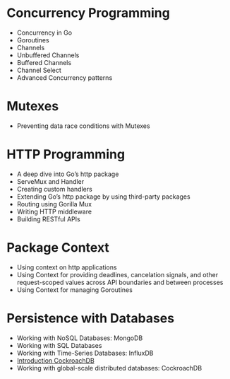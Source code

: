 # Concurrency Programming
-  Concurrency in Go
- Goroutines
- Channels
- Unbuffered Channels
-  Buffered Channels
- Channel Select
- Advanced Concurrency patterns

# Mutexes
- Preventing data race conditions with Mutexes

# HTTP Programming
- A deep dive into Go’s http package
- ServeMux and Handler
- Creating custom handlers
- Extending Go’s http package by using third-party packages
- Routing using Gorilla Mux
- Writing HTTP middleware
- Building RESTful APIs

# Package Context
- Using context on http applications
- Using Context for providing deadlines, cancelation signals,
and other request-scoped values across API boundaries and
between processes
- Using Context for managing Goroutines

# Persistence with Databases
-  Working with NoSQL Databases: MongoDB
-  Working with SQL Databases
-  Working with Time-Series Databases: InfluxDB
- [Introduction  CockroachDB](./intro_COCKROACHDB.md)
-  Working with global-scale distributed databases: CockroachDB
